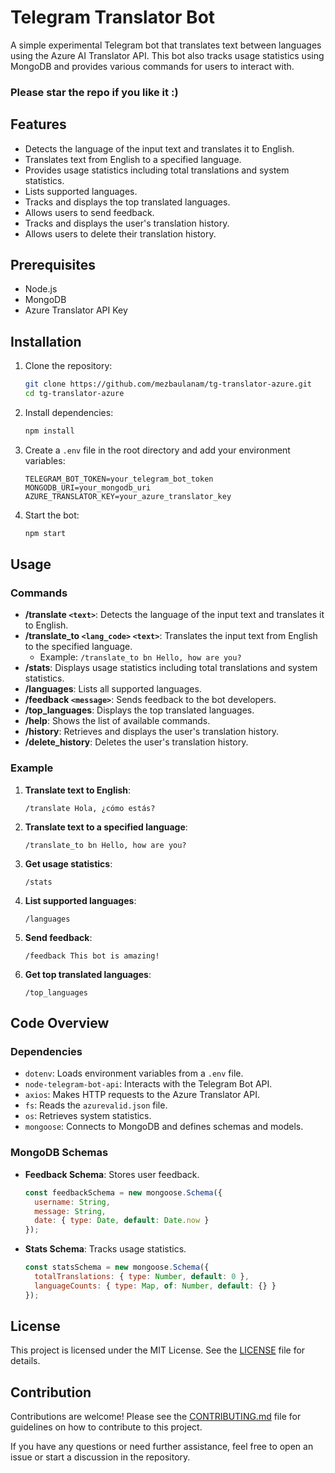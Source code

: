 # Telegram Translator Bot

A simple experimental Telegram bot that translates text between languages using the Azure AI Translator API. This bot also tracks usage statistics using MongoDB and provides various commands for users to interact with.
### Please star the repo if you like it :)
## Features

- Detects the language of the input text and translates it to English.
- Translates text from English to a specified language.
- Provides usage statistics including total translations and system statistics.
- Lists supported languages.
- Tracks and displays the top translated languages.
- Allows users to send feedback.
- Tracks and displays the user's translation history.
- Allows users to delete their translation history.

## Prerequisites

- Node.js
- MongoDB
- Azure Translator API Key

## Installation

1. Clone the repository:
    ```sh
    git clone https://github.com/mezbaulanam/tg-translator-azure.git
    cd tg-translator-azure
    ```

2. Install dependencies:
    ```sh
    npm install
    ```

3. Create a `.env` file in the root directory and add your environment variables:
    ```env
    TELEGRAM_BOT_TOKEN=your_telegram_bot_token
    MONGODB_URI=your_mongodb_uri
    AZURE_TRANSLATOR_KEY=your_azure_translator_key
    ```

4. Start the bot:
    ```sh
    npm start
    ```


## Usage

### Commands

- **/translate `<text>`**: Detects the language of the input text and translates it to English.
- **/translate_to `<lang_code>` `<text>`**: Translates the input text from English to the specified language.
  - Example: `/translate_to bn Hello, how are you?`
- **/stats**: Displays usage statistics including total translations and system statistics.
- **/languages**: Lists all supported languages.
- **/feedback `<message>`**: Sends feedback to the bot developers.
- **/top_languages**: Displays the top translated languages.
- **/help**: Shows the list of available commands.
- **/history**: Retrieves and displays the user's translation history.
- **/delete_history**: Deletes the user's translation history.

### Example

1. **Translate text to English**:
    ```
    /translate Hola, ¿cómo estás?
    ```

2. **Translate text to a specified language**:
    ```
    /translate_to bn Hello, how are you?
    ```

3. **Get usage statistics**:
    ```
    /stats
    ```

4. **List supported languages**:
    ```
    /languages
    ```

5. **Send feedback**:
    ```
    /feedback This bot is amazing!
    ```

6. **Get top translated languages**:
    ```
    /top_languages
    ```

## Code Overview

### Dependencies

- `dotenv`: Loads environment variables from a `.env` file.
- `node-telegram-bot-api`: Interacts with the Telegram Bot API.
- `axios`: Makes HTTP requests to the Azure Translator API.
- `fs`: Reads the `azurevalid.json` file.
- `os`: Retrieves system statistics.
- `mongoose`: Connects to MongoDB and defines schemas and models.

### MongoDB Schemas

- **Feedback Schema**: Stores user feedback.
    ```javascript
    const feedbackSchema = new mongoose.Schema({
      username: String,
      message: String,
      date: { type: Date, default: Date.now }
    });
    ```

- **Stats Schema**: Tracks usage statistics.
    ```javascript
    const statsSchema = new mongoose.Schema({
      totalTranslations: { type: Number, default: 0 },
      languageCounts: { type: Map, of: Number, default: {} }
    });
    ```

## License

This project is licensed under the MIT License. See the [LICENSE](LICENSE) file for details.

## Contribution
Contributions are welcome! Please see the [CONTRIBUTING.md](CONTRIBUTING.md) file for guidelines on how to contribute to this project.

If you have any questions or need further assistance, feel free to open an issue or start a discussion in the repository.
